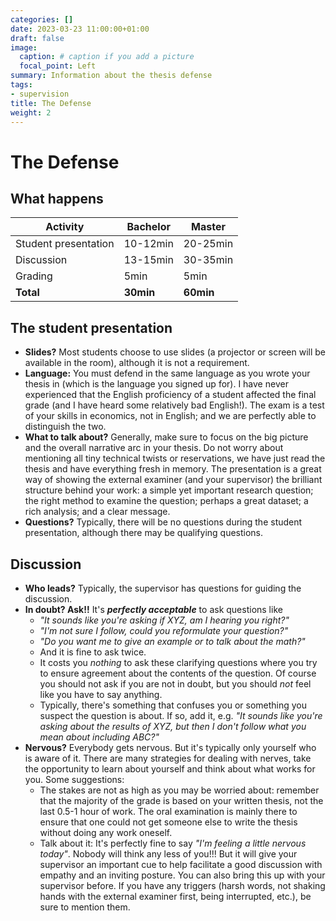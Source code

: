 ```yaml
---
categories: []
date: 2023-03-23 11:00:00+01:00
draft: false
image:
  caption: # caption if you add a picture 
  focal_point: Left
summary: Information about the thesis defense
tags:
- supervision
title: The Defense
weight: 2
---
```



# The Defense 

## What happens 

| Activity              | Bachelor | Master | 
| --------------------- | -------- | ------ | 
| Student presentation  | 10-12min | 20-25min | 
| Discussion   			| 13-15min | 30-35min | 
| Grading 				| 5min 	   | 5min 	  | 
| **Total** 		    | **30min** | **60min** | 


## The student presentation 

* **Slides?** Most students choose to use slides (a projector or screen will be available in the room), although it is not a requirement. 
* **Language:** You must defend in the same language as you wrote your thesis in (which is the language you signed up for). I have never experienced that the English proficiency of a student affected the final grade (and I have heard some relatively bad English!). The exam is a test of your skills in economics, not in English; and we are perfectly able to distinguish the two. 
* **What to talk about?** Generally, make sure to focus on the big picture and the overall narrative arc in your thesis. Do not worry about mentioning all tiny technical twists or reservations, we have just read the thesis and have everything fresh in memory. The presentation is a great way of showing the external examiner (and your supervisor) the brilliant structure behind your work: a simple yet important research question; the right method to examine the question; perhaps a great dataset; a rich analysis; and a clear message. 
* **Questions?** Typically, there will be no questions during the student presentation, although there may be qualifying questions. 

## Discussion 

* **Who leads?** Typically, the supervisor has questions for guiding the discussion. 
* **In doubt? Ask!!** It's ***perfectly acceptable*** to ask questions like 
	* *"It sounds like you're asking if XYZ, am I hearing you right?"*
	* *"I'm not sure I follow, could you reformulate your question?"*
	* *"Do you want me to give an example or to talk about the math?"*
	* And it is fine to ask twice. 
	* It costs you *nothing* to ask these clarifying questions where you try to ensure agreement about the contents of the question. Of course you should not ask if you are not in doubt, but you should _not_ feel like you have to say anything. 
	* Typically, there's something that confuses you or something you suspect the question is about. If so, add it, e.g. *"It sounds like you're asking about the results of XYZ, but then I don't follow what you mean about including ABC?"*
* **Nervous?** Everybody gets nervous. But it's typically only yourself who is aware of it. There are many strategies for dealing with nerves, take the opportunity to learn about yourself and think about what works for you. Some suggestions: 
	* The stakes are not as high as you may be worried about: remember that the majority of the grade is based on your written thesis, not the last 0.5-1 hour of work. The oral examination is mainly there to ensure that one could not get someone else to write the thesis without doing any work oneself. 
	* Talk about it: It's perfectly fine to say *"I'm feeling a little nervous today"*. Nobody will think any less of you!!! But it will give your supervisor an important cue to help facilitate a good discussion with empathy and an inviting posture. You can also bring this up with your supervisor before. If you have any triggers (harsh words, not shaking hands with the external examiner first, being interrupted, etc.), be sure to mention them. 



